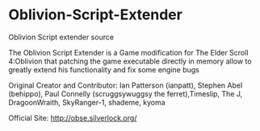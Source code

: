 # Oblivion-Script-Extender
Oblivion Script extender source



The Oblivion Script Extender is a Game modification for The Elder Scroll 4:Oblivion that patching the game executable directly in memory allow to greatly extend his functionality and fix some engine bugs


Original Creator and Contributor:
Ian Patterson (ianpatt), Stephen Abel (behippo), Paul Connelly (scruggsywuggsy the ferret),Timeslip, The J, DragoonWraith, SkyRanger-1, shademe, kyoma

Official Site:  http://obse.silverlock.org/